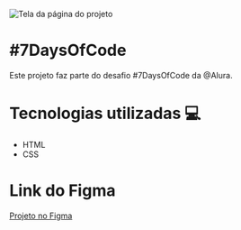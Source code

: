 ![Tela da página do projeto](./assets/img/preview-photo.png)

# #7DaysOfCode

Este projeto faz parte do desafio #7DaysOfCode da @Alura. 

# Tecnologias utilizadas 💻

  * HTML
  * CSS

# Link do Figma
  
  <a href="https://www.figma.com/file/mm3MLozvUDGhDRTxSLlGL5/7daysOfCode-HTML-CSS?node-id=0%3A1&utm_source=ActiveCampaign&utm_medium=email&utm_content=%237DaysOfCode+-+HTML+e+CSS+6%2F7%3A+%F0%9F%91%A9%F0%9F%8F%BD%E2%80%8D%F0%9F%92%BB+Se%C3%A7%C3%A3o+de+Depoimentos&utm_campaign=%5BAlura+%237Days+of+Code%5D%28HTML+++CSS%29+Dia+6%3A+Se%C3%A7%C3%A3o+de+Depoimentos">Projeto no Figma</a>
